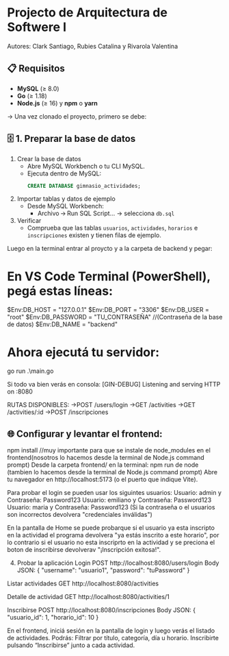 # Projecto de Arquitectura de Softwere I
Autores: Clark Santiago, Rubies Catalina y Rivarola Valentina 


## 📋 Requisitos

- **MySQL** (≥ 8.0)
- **Go** (≥ 1.18)
- **Node.js** (≥ 16) y **npm** o **yarn**

-> Una vez clonado el proyecto, primero se debe: 
## 🗄️ 1. Preparar la base de datos

1. Crear la base de datos 
   - Abre MySQL Workbench o tu CLI MySQL.
   - Ejecuta dentro de MySQL:
     ```sql
     CREATE DATABASE gimnasio_actividades;
     ```
2. Importar tablas y datos de ejemplo 
   - Desde MySQL Workbench:  
     - Archivo → Run SQL Script… → selecciona `db.sql` 
3. Verificar 
   - Comprueba que las tablas `usuarios`, `actividades`, `horarios` e `inscripciones` existen y tienen filas de ejemplo.

Luego en la terminal entrar al proycto y a la carpeta de backend y pegar: 
# En VS Code Terminal (PowerShell), pegá estas líneas:
$Env:DB_HOST     = "127.0.0.1"
$Env:DB_PORT     = "3306"
$Env:DB_USER     = "root"
$Env:DB_PASSWORD = "TU_CONTRASEÑA" //(Contraseña de la base de datos) 
$Env:DB_NAME     = "backend"

# Ahora ejecutá tu servidor:
go run .\main.go

Si todo va bien verás en consola:
[GIN-DEBUG] Listening and serving HTTP on :8080

RUTAS DISPONIBLES:
->POST /users/login
->GET /activities
->GET /activities/:id
->POST /inscripciones

## 🌐 Configurar y levantar el frontend: 

npm install //muy importante para que se instale de node_modules en el frontend(nosotros lo hacemos desde la terminal de Node.js command prompt)
Desde la carpeta frontend/ en la terminal: 
npm run de node (tambien lo hacemos desde la terminal de Node.js command prompt)
Abre tu navegador en http://localhost:5173 (o el puerto que indique Vite).

Para probar el login se pueden usar los siguintes usuarios: 
Usuario: admin y Contraseña: Password123
Usuario: emiliano y Contraseña: Password123
Usuario: maria y Contraseña: Password123
(Si la contraseña o el usuarios son incorrectos devolvera "credenciales inválidas")

En la pantalla de Home se puede probarque si el usuario ya esta inscripto en la actividad 
el programa devolvera "ya estás inscrito a este horario", por lo contrario si el usuario no esta inscriprto 
en la actividad y se preciona el boton de inscribirse devolverav "¡Inscripción exitosa!". 

4. Probar la aplicación
Login
POST http://localhost:8080/users/login
Body JSON:
{ "username": "usuario1", "password": "tuPassword" }

Listar actividades
GET http://localhost:8080/activities

Detalle de actividad
GET http://localhost:8080/activities/1

Inscribirse
POST http://localhost:8080/inscripciones
Body JSON:
{ "usuario_id": 1, "horario_id": 10 }

En el frontend, iniciá sesión en la pantalla de login y luego verás el listado de actividades. Podrás:
Filtrar por título, categoría, día u horario.
Inscribirte pulsando “Inscribirse” junto a cada actividad.